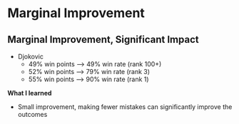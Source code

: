 # Marginal Improvement

## Marginal Improvement, Significant Impact

- Djokovic
  - 49% win points --> 49% win rate (rank 100+)
  - 52% win points --> 79% win rate (rank 3)
  - 55% win points --> 90% win rate (rank 1)

**What I learned**

- Small improvement, making fewer mistakes can significantly improve the outcomes

